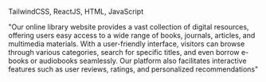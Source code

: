 TailwindCSS, ReactJS, HTML, JavaScript

"Our online library website provides a vast collection of digital resources, offering users easy access to a wide range of books, journals, articles, and multimedia materials. With a user-friendly interface, visitors can browse through various categories, search for specific titles, and even borrow e-books or audiobooks seamlessly. Our platform also facilitates interactive features such as user reviews, ratings, and personalized recommendations"
